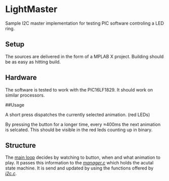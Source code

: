 # LightMaster

Sample I2C master implementation for testing PIC software controling a LED ring.

## Setup

The sources are delivered in the form of a MPLAB X project. Building should be as easy as hitting build.

## Hardware

The software is tested to work with the PIC16LF1829. It should work on similar processors.

##Usage

A short press dispatches the currently selected animation. (red LEDs)

By pressing the button for a longer time, every ≈400ms the next animation is selcated. This should be visible in the red leds counting up in binary.

## Structure

The [main loop](../master/main.c) decides by watching to button, when and what animation to play. It passes this information to the [*manager.c*](../master/manager.c) which holds the acutal state machine. It is send and updated by using the functions offered by [*i2c.c*](../master/i2c.c).
